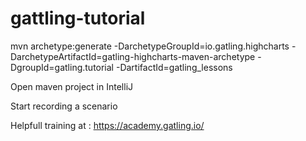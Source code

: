 # gattling-tutorial

mvn archetype:generate -DarchetypeGroupId=io.gatling.highcharts -DarchetypeArtifactId=gatling-highcharts-maven-archetype -DgroupId=gatling.tutorial -DartifactId=gatling_lessons

Open maven project in IntelliJ

Start recording a scenario

Helpfull training at : https://academy.gatling.io/